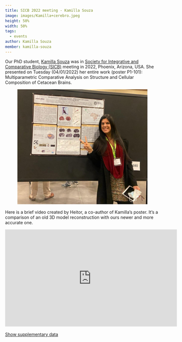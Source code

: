 ```yaml
---
title: SICB 2022 meeting - Kamilla Souza
image: images/Kamilla+cerebro.jpeg
height: 50%
width: 50%
tags:
  - events
author: Kamilla Souza
member: kamilla-souza
---
```

Our PhD student, [Kamilla Souza](kamilla-souza) was in [Society for Integrative and Comparative Biology (SICB)](https://burkclients.com/sicb/meetings/2022/site/) meeting in 2022, Phoenix, Arizona, USA. She presented on Tuesday (04/01/2022) her entire work (poster P1-101): Multiparametric Comparative Analysis on Structure and Cellular Composition of Cetacean Brains.

<figure class="figure">
  <a class="figure_image">
    <img
      src="/images/kamilla_poster.jpeg"
      style="{{ img }}"
      loading="lazy"
      height="50%"
    />
    </a>
</figure>
<p>
Here is a brief video created by Heitor, a co-author of Kamilla’s poster. It’s a comparison of an old 3D model reconstruction with ours newer and more accurate one.
</p>

<iframe width="560" height="315" src="https://www.youtube.com/embed/-C1S_U01IgI" title="YouTube video player" frameborder="0" allow="accelerometer; autoplay; clipboard-write; encrypted-media; gyroscope; picture-in-picture" allowfullscreen></iframe>

<script type="text/javascript">
    function showHide() {
    var x = document.getElementById('loadingImage');
    if (x.style.display == 'none') {
        x.style.display = 'block';
    } else {
        x.style.display = 'none';
    }
}
</script>

<a href="javascript:void(0)" onclick="showHide()">Show supplementary data</a>


  <div id="loadingImage" style="display:none">
  {% include gallery.html

image1="images/UniversalRule+Cet.jpeg" link1="https://pubmed.ncbi.nlm.nih.gov/26138976/" tooltip1="Mota & Herculano-Houzel 2015"

image2="images/MetodosComparacao.jpeg" tooltip2="Blue: old method; Pink: new method" %}
  <br>
    <div class="" text-align="justify" text-justify="inter-word">
      <p>
    Cortices in land mammals follow a universal scaling rule. Cetaceans follow a similar rule, which in the old method (light-blue data points on the right side image) appeared to be offset from land mammals in general and artiodactyl in particular.
       </p>
    </div>
  </div>
